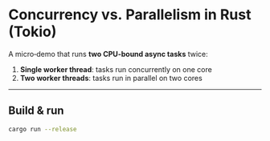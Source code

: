 # Concurrency vs. Parallelism in Rust (Tokio)

A micro‑demo that runs **two CPU‑bound async tasks** twice:

1. **Single worker thread**: tasks run concurrently on one core
2. **Two worker threads**: tasks run in parallel on two cores

---

## Build & run

```bash
cargo run --release
```

